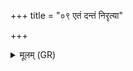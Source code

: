+++
title = "०९ एतं दन्तं निरृत्या"

+++
<details><summary>मूलम् (GR)</summary>

+++(PSK 20.38.8)+++एतं दन्तं निरृत्या घोरम् आहुर्  
यस्त आसन्न् अवरूढ एषः ।  
तं दुर्हार्दे प्र हिणोमि घोरं  
स नो मा हिंसीज् ज्यायसो मा कनीयसः ॥
</details>